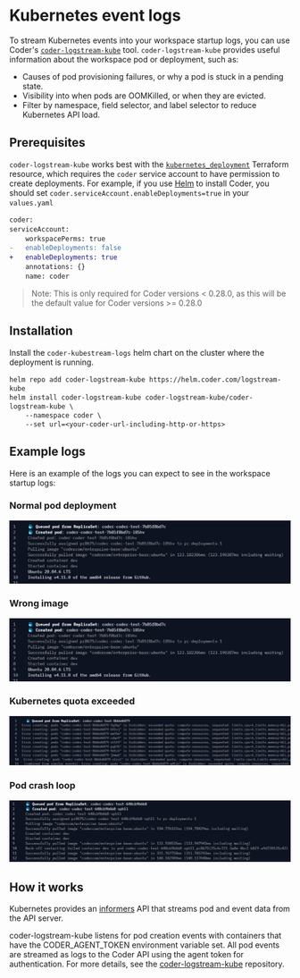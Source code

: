 # Kubernetes event logs

To stream Kubernetes events into your workspace startup logs, you can use Coder's [`coder-logstream-kube`](https://github.com/coder/coder-logstream-kube) tool. `coder-logstream-kube` provides useful information about the workspace pod or deployment, such as:

- Causes of pod provisioning failures, or why a pod is stuck in a pending state.
- Visibility into when pods are OOMKilled, or when they are evicted.
- Filter by namespace, field selector, and label selector to reduce Kubernetes API load.

## Prerequisites

`coder-logstream-kube` works best with the [`kubernetes_deployment`](https://registry.terraform.io/providers/hashicorp/kubernetes/latest/docs/resources/deployment) Terraform resource, which requires the `coder` service account to have permission to create deployments. For example, if you use [Helm](https://coder.com/docs/v2/latest/install/kubernetes#install-coder-with-helm) to install Coder, you should set `coder.serviceAccount.enableDeployments=true` in your `values.yaml`

```diff
coder:
serviceAccount:
    workspacePerms: true
-   enableDeployments: false
+   enableDeployments: true
    annotations: {}
    name: coder
```

> Note: This is only required for Coder versions < 0.28.0, as this will be the default value for Coder versions >= 0.28.0

## Installation

Install the `coder-kubestream-logs` helm chart on the cluster where the deployment is running.

```shell
helm repo add coder-logstream-kube https://helm.coder.com/logstream-kube
helm install coder-logstream-kube coder-logstream-kube/coder-logstream-kube \
    --namespace coder \
    --set url=<your-coder-url-including-http-or-https>
```

## Example logs

Here is an example of the logs you can expect to see in the workspace startup logs:

### Normal pod deployment

![normal pod deployment](./coder-logstream-kube-logs-normal.png)

### Wrong image

![Wrong image name](./coder-logstream-kube-logs-wrong-image.png)

### Kubernetes quota exceeded

![Kubernetes quota exceeded](./coder-logstream-kube-logs-quota-exceeded.png)

### Pod crash loop

![Pod crash loop](./coder-logstream-kube-logs-pod-crashed.png)

## How it works

Kubernetes provides an [informers](https://pkg.go.dev/k8s.io/client-go/informers) API that streams pod and event data from the API server.

coder-logstream-kube listens for pod creation events with containers that have the CODER_AGENT_TOKEN environment variable set. All pod events are streamed as logs to the Coder API using the agent token for authentication. For more details, see the [coder-logstream-kube](https://github.com/coder/coder-logstream-kube) repository.
